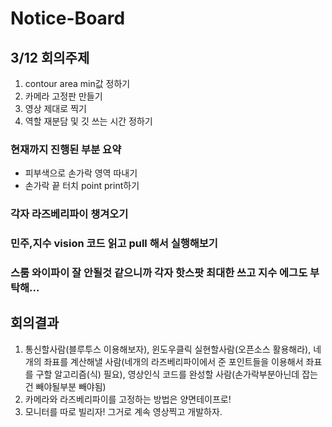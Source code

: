 # Notice-Board

## 3/12 회의주제
1. contour area min값 정하기
2. 카메라 고정판 만들기
3. 영상 제대로 찍기
4. 역할 재분담 및 깃 쓰는 시간 정하기

### 현재까지 진행된 부분 요약
- 피부색으로 손가락 영역 따내기
- 손가락 끝 터치 point print하기


### 각자 라즈베리파이 챙겨오기
### 민주,지수 vision 코드 읽고 pull 해서 실행해보기
### 스룸 와이파이 잘 안될것 같으니까 각자 핫스팟 최대한 쓰고 지수 에그도 부탁해...


## 회의결과
1. 통신할사람(블루투스 이용해보자), 윈도우클릭 실현할사람(오픈소스 활용해라), 네개의 좌표를 계산해낼 사람(네개의 라즈베리파이에서 준 포인트들을 이용해서 좌표를 구할 알고리즘(식) 필요), 영상인식 코드를 완성할 사람(손가락부분아닌데 잡는건 빼야될부분 빼야됨)
2. 카메라와 라즈베리파이를 고정하는 방법은 양면테이프로!
3. 모니터를 따로 빌리자! 그거로 계속 영상찍고 개발하자.
